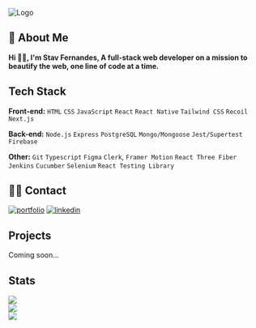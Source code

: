 ![Logo](https://media.licdn.com/dms/image/D4E16AQHlqM_raSfhZA/profile-displaybackgroundimage-shrink_350_1400/0/1690196304463?e=1712188800&v=beta&t=JWTMruuDviZgIjxXAv5ZiNODOBEUdhdCkXYScD7pAEI)




## 🚀 About Me
**Hi 👋🏾, I'm Stav Fernandes, 
A full-stack web developer on a mission to beautify the web, one line of code at a time.**

## Tech Stack

**Front-end:** `HTML` `CSS` `JavaScript` `React` `React Native` `Tailwind CSS` `Recoil` `Next.js`

**Back-end:** `Node.js` `Express` `PostgreSQL` `Mongo/Mongoose` `Jest/Supertest` `Firebase`

**Other:** `Git` `Typescript` `Figma` `Clerk`, `Framer Motion` `React Three Fiber` `Jenkins` `Cucumber` `Selenium` `React Testing Library`

## 🤙🏾 Contact
[![portfolio](https://img.shields.io/badge/my_portfolio-000?style=for-the-badge&logo=ko-fi&logoColor=white)](https://stavfernandes.com/)
[![linkedin](https://img.shields.io/badge/linkedin-0A66C2?style=for-the-badge&logo=linkedin&logoColor=white)](https://www.linkedin.com/in/stavfernandes24/)



## Projects

Coming soon... 


## Stats

![](https://github-readme-stats.vercel.app/api?username=stevef24&theme=dark&hide_border=true&include_all_commits=false&count_private=false)<br/>
![](https://github-readme-streak-stats.herokuapp.com/?user=stevef24&theme=dark&hide_border=true)<br/>
![](https://github-readme-stats.vercel.app/api/top-langs/?username=stevef24&theme=dark&hide_border=true&include_all_commits=false&count_private=false&layout=compact)
